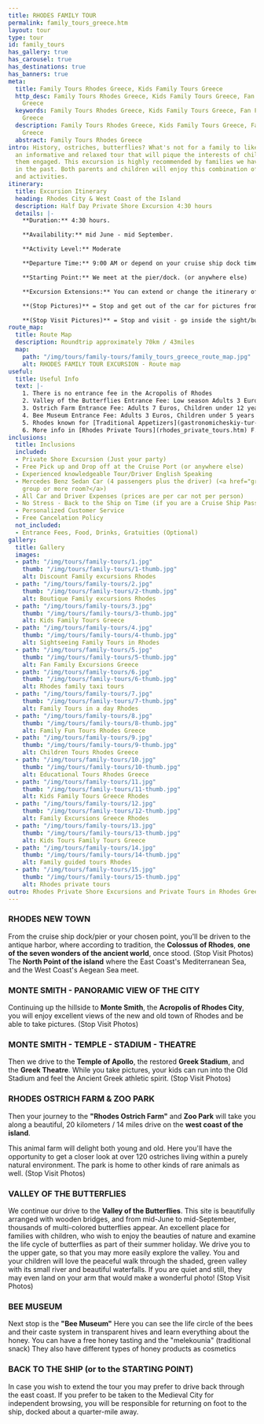 ```yaml
---
title: RHODES FAMILY TOUR
permalink: family_tours_greece.htm
layout: tour
type: tour
id: family_tours
has_gallery: true
has_carousel: true
has_destinations: true
has_banners: true
meta:
  title: Family Tours Rhodes Greece, Kids Family Tours Greece
  http_desc: Family Tours Rhodes Greece, Kids Family Tours Greece, Fan Family Excursions
    Greece
  keywords: Family Tours Rhodes Greece, Kids Family Tours Greece, Fan Family Excursions
    Greece
  description: Family Tours Rhodes Greece, Kids Family Tours Greece, Fan Family Excursions
    Greece
  abstract: Family Tours Rhodes Greece
intro: History, ostriches, butterflies? What's not for a family to like? We have designed
  an informative and relaxed tour that will pique the interests of children and keep
  them engaged. This excursion is highly recommended by families we have escorted
  in the past. Both parents and children will enjoy this combination of attractions
  and activities.
itinerary:
  title: Excursion Itinerary
  heading: Rhodes City & West Coast of the Island
  description: Half Day Private Shore Excursion 4:30 hours
  details: |-
    **Duration:** 4:30 hours.

    **Availability:** mid June - mid September.

    **Activity Level:** Moderate

    **Departure Time:** 9:00 AM or depend on your cruise ship dock time. If the ship arrives late into port, we’ll adjust our schedules, and the rental time will start from the moment you meet your driver.

    **Starting Point:** We meet at the pier/dock. (or anywhere else)

    **Excursion Extensions:** You can extend or change the itinerary of this private shore excursion as you wish.

    **(Stop Pictures)** = Stop and get out of the car for pictures from outside of the Sight/building

    **(Stop Visit Pictures)** = Stop and visit - go inside the sight/building for pictures
route_map:
  title: Route Map
  description: Roundtrip approximately 70km / 43miles
  map:
    path: "/img/tours/family-tours/family_tours_greece_route_map.jpg"
    alt: RHODES FAMILY TOUR EXCURSION - Route map
useful:
  title: Useful Info
  text: |-
    1. There is no entrance fee in the Acropolis of Rhodes
    2. Valley of the Butterflies Entrance Fee: Low season Adults 3 Euros, High season Adults 5 Euros, Kids under 12 years old free. There is a small cafe, a refreshment kiosk, and a little gift shop.
    3. Ostrich Farm Entrance Fee: Adults 7 Euros, Children under 12 years 4 Euros (Kids under 3 years Free) also has a café and refreshment kiosk, and a gift shop.
    4. Bee Museum Entrance Fee: Adults 3 Euros, Children under 5 years Free, Children between age 6 to 18 1,50 Euros, Students 1,50 Euros, Seniors over 65 years old 1,50 Euros
    5. Rhodes known for [Traditional Appetizers](gastronomicheskiy-tur-rodos-gretsiya.htm), desserts, [Wines](wine_tours_greece.htm), the famous handmade [Rhodes Pottery - Ceramics](keramika-rodosa-gretsiya.htm) and the beautiful [Rhodes Beaches](./rhodes-beach-tour-excursion.htm).
    6. More info in [Rhodes Private Tours](rhodes_private_tours.htm) F.A.Q.
inclusions:
  title: Inclusions
  included:
  - Private Shore Excursion (Just your party)
  - Free Pick up and Drop off at the Cruise Port (or anywhere else)
  - Experienced knowledgeable Tour/Driver English Speaking
  - Mercedes Benz Sedan Car (4 passengers plus the driver) (<a href="groups.htm">bigger
    group or more room?</a>)
  - All Car and Driver Expenses (prices are per car not per person)
  - No Stress - Back to the Ship on Time (if you are a Cruise Ship Passenger)
  - Personalized Customer Service
  - Free Cancelation Policy
  not_included:
  - Entrance Fees, Food, Drinks, Gratuities (Optional)
gallery:
  title: Gallery
  images:
  - path: "/img/tours/family-tours/1.jpg"
    thumb: "/img/tours/family-tours/1-thumb.jpg"
    alt: Discount Family excursions Rhodes
  - path: "/img/tours/family-tours/2.jpg"
    thumb: "/img/tours/family-tours/2-thumb.jpg"
    alt: Boutique Family excursions Rhodes
  - path: "/img/tours/family-tours/3.jpg"
    thumb: "/img/tours/family-tours/3-thumb.jpg"
    alt: Kids Family Tours Greece
  - path: "/img/tours/family-tours/4.jpg"
    thumb: "/img/tours/family-tours/4-thumb.jpg"
    alt: Sightseeing Family Tours in Rhodes
  - path: "/img/tours/family-tours/5.jpg"
    thumb: "/img/tours/family-tours/5-thumb.jpg"
    alt: Fan Family Excursions Greece
  - path: "/img/tours/family-tours/6.jpg"
    thumb: "/img/tours/family-tours/6-thumb.jpg"
    alt: Rhodes family taxi tours
  - path: "/img/tours/family-tours/7.jpg"
    thumb: "/img/tours/family-tours/7-thumb.jpg"
    alt: Family Tours in a day Rhodes
  - path: "/img/tours/family-tours/8.jpg"
    thumb: "/img/tours/family-tours/8-thumb.jpg"
    alt: Family Fun Tours Rhodes Greece
  - path: "/img/tours/family-tours/9.jpg"
    thumb: "/img/tours/family-tours/9-thumb.jpg"
    alt: Children Tours Rhodes Greece
  - path: "/img/tours/family-tours/10.jpg"
    thumb: "/img/tours/family-tours/10-thumb.jpg"
    alt: Educational Tours Rhodes Greece
  - path: "/img/tours/family-tours/11.jpg"
    thumb: "/img/tours/family-tours/11-thumb.jpg"
    alt: Kids Family Tours Greece Rhodes
  - path: "/img/tours/family-tours/12.jpg"
    thumb: "/img/tours/family-tours/12-thumb.jpg"
    alt: Family Excursions Greece Rhodes
  - path: "/img/tours/family-tours/13.jpg"
    thumb: "/img/tours/family-tours/13-thumb.jpg"
    alt: Kids Tours Family Tours Greece
  - path: "/img/tours/family-tours/14.jpg"
    thumb: "/img/tours/family-tours/14-thumb.jpg"
    alt: Family guided tours Rhodes
  - path: "/img/tours/family-tours/15.jpg"
    thumb: "/img/tours/family-tours/15-thumb.jpg"
    alt: Rhodes private tours
outro: Rhodes Private Shore Excursions and Private Tours in Rhodes Greece
---
```


### RHODES NEW TOWN

From the cruise ship dock/pier or your chosen point, you'll be driven to the antique harbor, where according to tradition, the **Colossus of Rhodes**, **one of the seven wonders of the ancient world**, once stood. (Stop Visit Photos)\
The **North Point of the island** where the East Coast's Mediterranean Sea, and the West Coast's Aegean Sea meet.

### MONTE SMITH - PANORAMIC VIEW OF THE CITY

Continuing up the hillside to **Monte Smith**, the **Acropolis of Rhodes City**, you will enjoy excellent views of the new and old town of Rhodes and be able to take pictures. (Stop Visit Photos)

### MONTE SMITH - TEMPLE - STADIUM - THEATRE

Then we drive to the **Temple of Apollo**, the restored **Greek Stadium**, and the **Greek Theatre**. While you take pictures, your kids can run into the Old Stadium and feel the Ancient Greek athletic spirit. (Stop Visit Photos)

### RHODES OSTRICH FARM & ZOO PARK

Then your journey to the **"Rhodes Ostrich Farm"** and **Zoo Park** will take you along a beautiful, 20 kilometers / 14 miles drive on the **west coast of the island**.

This animal farm will delight both young and old. Here you'll have the opportunity to get a closer look at over 120 ostriches living within a purely natural environment. The park is home to other kinds of rare animals as well. (Stop Visit Photos)

### VALLEY OF THE BUTTERFLIES

We continue our drive to the **Valley of the Butterflies**. This site is beautifully arranged with wooden bridges, and from mid-June to mid-September, thousands of multi-colored butterflies appear. An excellent place for families with children, who wish to enjoy the beauties of nature and examine the life cycle of butterflies as part of their summer holiday. We drive you to the upper gate, so that you may more easily explore the valley. You and your children will love the peaceful walk through the shaded, green valley with its small river and beautiful waterfalls. If you are quiet and still, they may even land on your arm that would make a wonderful photo! (Stop Visit Photos)

### BEE MUSEUM

Next stop is the **"Bee Museum"** Here you can see the life circle of the bees and their caste system in transparent hives and learn everything about the honey. You can have a free honey tasting and the "melekounia" (traditional snack) They also have different types of honey products as cosmetics

### BACK TO THE SHIP (or to the STARTING POINT)

In case you wish to extend the tour you may prefer to drive back through the east coast. If you prefer to be taken to the Medieval City for independent browsing, you will be responsible for returning on foot to the ship, docked about a quarter-mile away.
